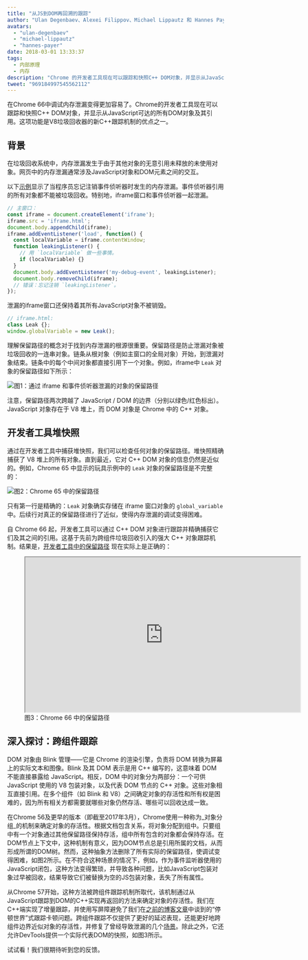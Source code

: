 ```yaml
---
title: "从JS到DOM再回溯的跟踪"
author: "Ulan Degenbaev、Alexei Filippov、Michael Lippautz 和 Hannes Payer——DOM 小组"
avatars:
  - "ulan-degenbaev"
  - "michael-lippautz"
  - "hannes-payer"
date: 2018-03-01 13:33:37
tags:
  - 内部原理
  - 内存
description: "Chrome 的开发者工具现在可以跟踪和快照C++ DOM对象，并显示从JavaScript可达的所有DOM对象及其引用。"
tweet: "969184997545562112"
---
```

在Chrome 66中调试内存泄漏变得更加容易了。Chrome的开发者工具现在可以跟踪和快照C++ DOM对象，并显示从JavaScript可达的所有DOM对象及其引用。这项功能是V8垃圾回收器的新C++跟踪机制的优点之一。

<!--truncate-->
## 背景

在垃圾回收系统中，内存泄漏发生于由于其他对象的无意引用未释放的未使用对象。网页中的内存泄漏通常涉及JavaScript对象和DOM元素之间的交互。

以下[示例](https://ulan.github.io/misc/leak.html)显示了当程序员忘记注销事件侦听器时发生的内存泄漏。事件侦听器引用的所有对象都不能被垃圾回收。特别地，iframe窗口和事件侦听器一起泄漏。

```js
// 主窗口：
const iframe = document.createElement('iframe');
iframe.src = 'iframe.html';
document.body.appendChild(iframe);
iframe.addEventListener('load', function() {
  const localVariable = iframe.contentWindow;
  function leakingListener() {
    // 用 `localVariable` 做一些事情。
    if (localVariable) {}
  }
  document.body.addEventListener('my-debug-event', leakingListener);
  document.body.removeChild(iframe);
  // 错误：忘记注销 `leakingListener`。
});
```

泄漏的iframe窗口还保持着其所有JavaScript对象不被销毁。

```js
// iframe.html:
class Leak {};
window.globalVariable = new Leak();
```

理解保留路径的概念对于找到内存泄漏的根源很重要。保留路径是防止泄漏对象被垃圾回收的一连串对象。链条从根对象（例如主窗口的全局对象）开始，到泄漏对象结束。链条中的每个中间对象都直接引用下一个对象。例如，iframe中 `Leak` 对象的保留路径如下所示：

![图1：通过 `iframe` 和事件侦听器泄漏的对象的保留路径](/_img/tracing-js-dom/retaining-path.svg)

注意，保留路径两次跨越了 JavaScript / DOM 的边界（分别以绿色/红色标出）。JavaScript 对象存在于 V8 堆上，而 DOM 对象是 Chrome 中的 C++ 对象。

## 开发者工具堆快照

通过在开发者工具中捕获堆快照，我们可以检查任何对象的保留路径。堆快照精确捕获了 V8 堆上的所有对象。直到最近，它对 C++ DOM 对象的信息仍然是近似的。例如，Chrome 65 中显示的玩具示例中的 `Leak` 对象的保留路径是不完整的：

![图2：Chrome 65 中的保留路径](/_img/tracing-js-dom/chrome-65.png)

只有第一行是精确的：`Leak` 对象确实存储在 iframe 窗口对象的 `global_variable` 中。后续行对真正的保留路径进行了近似，使得内存泄漏的调试变得困难。

自 Chrome 66 起，开发者工具可以通过 C++ DOM 对象进行跟踪并精确捕获它们及其之间的引用。这基于先前为跨组件垃圾回收引入的强大 C++ 对象跟踪机制。结果是，[开发者工具中的保留路径](https://www.youtube.com/watch?v=ixadA7DFCx8) 现在实际上是正确的：

<figure>
  <div class="video video-16:9">
    <iframe src="https://www.youtube.com/embed/ixadA7DFCx8" width="640" height="360" loading="lazy"></iframe>
  </div>
  <figcaption>图3：Chrome 66 中的保留路径</figcaption>
</figure>

## 深入探讨：跨组件跟踪

DOM 对象由 Blink 管理——它是 Chrome 的渲染引擎，负责将 DOM 转换为屏幕上的实际文本和图像。Blink 及其 DOM 表示是用 C++ 编写的，这意味着 DOM 不能直接暴露给 JavaScript。相反，DOM 中的对象分为两部分：一个可供 JavaScript 使用的 V8 包装对象，以及代表 DOM 节点的 C++ 对象。这些对象相互直接引用。在多个组件（如 Blink 和 V8）之间确定对象的存活性和所有权是困难的，因为所有相关方都需要就哪些对象仍然存活、哪些可以回收达成一致。

在Chrome 56及更早的版本（即截至2017年3月），Chrome使用一种称为_对象分组_的机制来确定对象的存活性。根据文档包含关系，将对象分配到组中。只要组中有一个对象通过其他保留路径保持存活，组中所有包含的对象都会保持存活。在DOM节点上下文中，这种机制有意义，因为DOM节点总是引用所属的文档，从而形成所谓的DOM树。然而，这种抽象方法删除了所有实际的保留路径，使调试变得困难，如图2所示。在不符合这种场景的情况下，例如，作为事件监听器使用的JavaScript闭包，这种方法变得繁琐，并导致各种问题，比如JavaScript包装对象过早被回收，结果导致它们被替换为空的JS包装对象，丢失了所有属性。

从Chrome 57开始，这种方法被跨组件跟踪机制所取代，该机制通过从JavaScript跟踪到DOM的C++实现再返回的方法来确定对象的存活性。我们在C++端实现了增量跟踪，并使用写屏障避免了我们在[之前的博客文章](/blog/orinoco-parallel-scavenger)中谈到的“停顿世界”式跟踪卡顿问题。跨组件跟踪不仅提供了更好的延迟表现，还能更好地跨组件边界近似对象的存活性，并修复了曾经导致泄漏的几个[场景](https://bugs.chromium.org/p/chromium/issues/detail?id=501866)。除此之外，它还允许DevTools提供一个实际代表DOM的快照，如图3所示。

试试看！我们很期待听到您的反馈。
